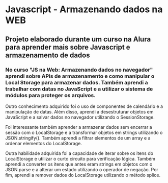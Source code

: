 # Javascript - Armazenando dados na WEB

## Projeto elaborado durante um curso na Alura para aprender mais sobre Javascript e armazenamento de dados

### No curso "JS na Web: Armazenando dados no navegador" aprendi sobre APis de armazenamento e como manipular o Local Storage para armazenar dados. Também aprendi a trabalhar com datas no JavaScript e a utilizar o sistema de módulos para proteger os arquivos.

Outro conhecimento adquirido foi o uso de componentes de calendário e a manipulação de datas. Além disso, aprendi a desestruturar objetos em JavaScript e a salvar dados no navegador utilizando o SessionStorage.

Foi interessante também aprender a armazenar dados sem encerrar a sessão com o LocalStorage e a transformar objetos em strings utilizando o JSON.stringify(). Também aprendi a filtrar elementos de um array e a ordenar elementos do LocalStorage.

Outra habilidade adquirida foi a capacidade de iterar sobre os itens do LocalStorage e utilizar o curto circuito para verificação lógica. Também aprendi a converter os itens que antes eram strings em objetos com o JSON.parse e a alterar um estado utilizando o operador de negação. Por fim, aprendi a remover dados do LocalStorage utilizando o método splice.
